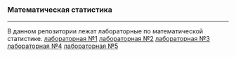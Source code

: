 ### Математическая статистика
---
В данном репозитории лежат лабораторные по математической статистике.
[лабораторная №1]()
[лабораторная №2]()
[лабораторная №3]()
[лабораторная №4]()
[лабораторная №5]()